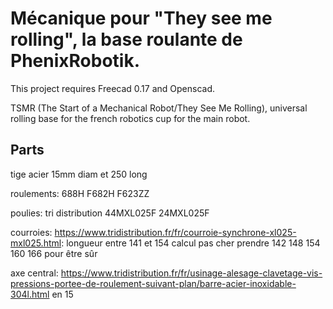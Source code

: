 # Mécanique pour "They see me rolling",  la base roulante de PhenixRobotik.

<div class="alert alert-warning">
    This project requires Freecad 0.17 and Openscad.
</div>

TSMR (The Start of a Mechanical Robot/They See Me Rolling), universal rolling base for the french robotics cup for the main robot.



## Parts

tige acier 15mm diam et 250 long

roulements:
688H
F682H
F623ZZ

poulies:
tri distribution 44MXL025F
                 24MXL025F

courroies:
https://www.tridistribution.fr/fr/courroie-synchrone-xl025-mxl025.html:
longueur entre 141 et 154 calcul
pas cher prendre 142 148 154 160 166 pour être sûr

axe central:
https://www.tridistribution.fr/fr/usinage-alesage-clavetage-vis-pressions-portee-de-roulement-suivant-plan/barre-acier-inoxidable-304l.html
en 15

